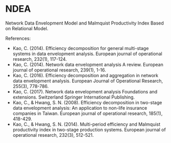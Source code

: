 # NDEA

Network Data Envelopment Model and Malmquist Productivity Index Based on Relational Model.

References:
- Kao, C. (2014). Efficiency decomposition for general multi-stage systems in data envelopment analysis. European journal of operational research, 232(1), 117-124.
- Kao, C. (2014). Network data envelopment analysis A review. European journal of operational research, 239(1), 1-16.
- Kao, C. (2016). Efficiency decomposition and aggregation in network data envelopment analysis. European Journal of Operational Research, 255(3), 778-786.
- Kao, C. (2017). Network data envelopment analysis Foundations and extensions. Switzerland Springer International Publishing.
- Kao, C., & Hwang, S. N. (2008). Efficiency decomposition in two-stage data envelopment analysis: An application to non-life insurance companies in Taiwan. European journal of operational research, 185(1), 418-429.
- Kao, C., & Hwang, S. N. (2014). Multi-period efficiency and Malmquist productivity index in two-stage production systems. European journal of operational research, 232(3), 512-521.
